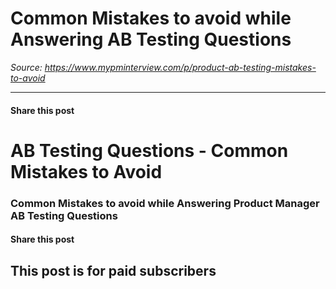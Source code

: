 # Common Mistakes to avoid while Answering AB Testing Questions

*Source: https://www.mypminterview.com/p/product-ab-testing-mistakes-to-avoid*

---

#### Share this post

# AB Testing Questions - Common Mistakes to Avoid

### Common Mistakes to avoid while Answering Product Manager AB Testing Questions

#### Share this post

## This post is for paid subscribers

